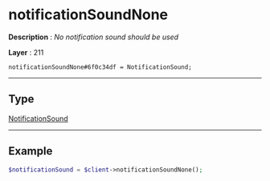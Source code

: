 # notificationSoundNone

**Description** : *No notification sound should be used*

**Layer** : 211

```tl
notificationSoundNone#6f0c34df = NotificationSound;
```

---

## Type

[NotificationSound](type/NotificationSound)

---

## Example

```php
$notificationSound = $client->notificationSoundNone();
```